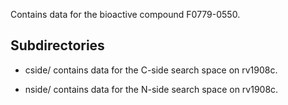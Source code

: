 Contains data for the bioactive compound F0779-0550.

## Subdirectories

- cside/ contains data for the C-side search space on rv1908c.

- nside/ contains data for the N-side search space on rv1908c.


